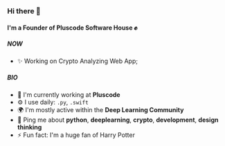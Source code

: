 ### Hi there 👋

#### I'm a Founder of Pluscode Software House ✊

##### NOW

- ✨ Working on Crypto Analyzing Web App;

##### BIO

- 🏢 I'm currently working at **Pluscode**
- ⚙️ I use daily: `.py`, `.swift` 
- 🌍 I'm mostly active within the **Deep Learning Community**
- 💬 Ping me about **python**, **deeplearning**, **crypto**, **development**, **design thinking**
- ⚡️ Fun fact: I'm a huge fan of Harry Potter

